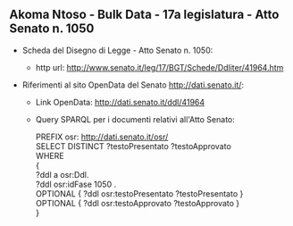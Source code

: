 ## Akoma Ntoso - Bulk Data - 17a legislatura - Atto Senato n. 1050 ##

* Scheda del Disegno di Legge - Atto Senato n. 1050:
	* http url: http://www.senato.it/leg/17/BGT/Schede/Ddliter/41964.htm

* Riferimenti al sito OpenData del Senato http://dati.senato.it/:
	* Link OpenData: http://dati.senato.it/ddl/41964
	* Query SPARQL per i documenti relativi all'Atto Senato:

        PREFIX osr: <http://dati.senato.it/osr/>  
		SELECT DISTINCT ?testoPresentato ?testoApprovato  
		WHERE  
		{  
		    ?ddl a osr:Ddl.  
		    ?ddl osr:idFase 1050 .  
		    OPTIONAL { ?ddl osr:testoPresentato ?testoPresentato }  
		    OPTIONAL { ?ddl osr:testoApprovato ?testoApprovato }  
		}
		